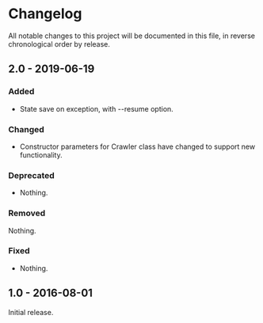 # Changelog

All notable changes to this project will be documented in this file, in reverse chronological order by release.

## 2.0 - 2019-06-19

### Added

- State save on exception, with --resume option.

### Changed

- Constructor parameters for Crawler class have changed to support new functionality.

### Deprecated

- Nothing.

### Removed

Nothing.

### Fixed

- Nothing.

## 1.0 - 2016-08-01

Initial release.